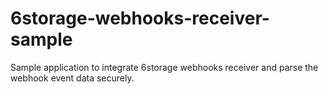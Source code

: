 # 6storage-webhooks-receiver-sample
Sample application to integrate 6storage webhooks receiver and parse the webhook event data securely.

